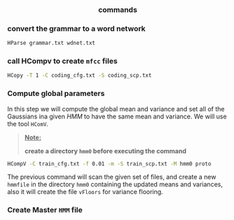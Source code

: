 <h3 align="center"> commands </h3>

### convert the grammar to a word network 

```bash
HParse grammar.txt wdnet.txt
```
### call HCompv to create `mfcc` files 

```bash
HCopy -T 1 -C coding_cfg.txt -S coding_scp.txt
```

### Compute global parameters

In this step we will compute the global mean and variance and set all of the Gaussians ina given *HMM* to have the same mean and variance.
We will use the tool `HComV`.

> <u>**Note:**</u>
> 
> **create a directory `hmm0` before executing the command**

```bash
HCompV -C train_cfg.txt -f 0.01 -m -S train_scp.txt -M hmm0 proto
```
The previous command will scan the given set of files, and create a new `hmmfile` in the directory `hmm0` containing the updated means and variances, also it will create the file `vFloors` for variance flooring.

### Create Master `HMM` file